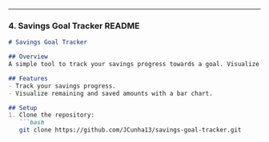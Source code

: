 
---

### **4. Savings Goal Tracker README**

```markdown
# Savings Goal Tracker

## Overview
A simple tool to track your savings progress towards a goal. Visualize your progress with a bar chart.

## Features
- Track your savings progress.
- Visualize remaining and saved amounts with a bar chart.

## Setup
1. Clone the repository:
   ```bash
   git clone https://github.com/JCunha13/savings-goal-tracker.git
